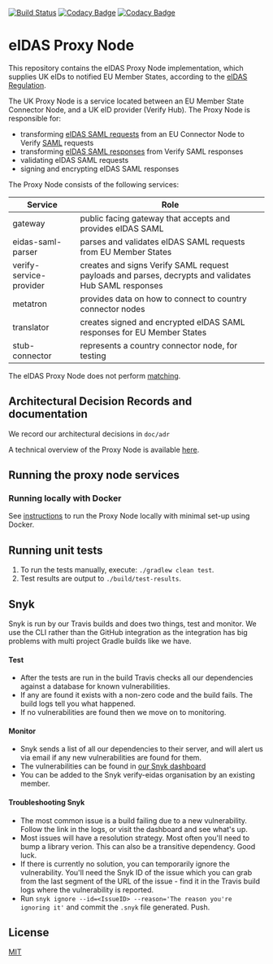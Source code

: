 [![Build Status](https://travis-ci.com/alphagov/verify-proxy-node.svg?branch=master)](https://travis-ci.com/alphagov/verify-proxy-node)
[![Codacy Badge](https://api.codacy.com/project/badge/Grade/a24b4d2c6a834006a3c06fb8d7c47164)](https://www.codacy.com/app/alphagov/verify-proxy-node?utm_source=github.com&amp;utm_medium=referral&amp;utm_content=alphagov/verify-proxy-node&amp;utm_campaign=Badge_Grade)
[![Codacy Badge](https://api.codacy.com/project/badge/Coverage/a24b4d2c6a834006a3c06fb8d7c47164)](https://www.codacy.com/app/alphagov/verify-proxy-node?utm_source=github.com&utm_medium=referral&utm_content=alphagov/verify-proxy-node&utm_campaign=Badge_Coverage)

# eIDAS Proxy Node

This repository contains the eIDAS Proxy Node implementation, which supplies UK eIDs to notified EU Member States, according to the [eIDAS Regulation](https://ec.europa.eu/cefdigital/wiki/download/attachments/82773108/eIDAS%20Interoperability%20Architecture%20v.1.2%20Final.pdf?version=3&modificationDate=1571068651790&api=v2).

The UK Proxy Node is a service located between an EU Member State Connector Node, and a UK eID provider (Verify Hub). The Proxy Node is responsible for:

* transforming [eIDAS SAML requests](https://ec.europa.eu/cefdigital/wiki/download/attachments/82773108/eidas_message_format_v1.0.pdf?version=1&modificationDate=1497252920416&api=v2) from an EU Connector Node to Verify [SAML](https://en.wikipedia.org/wiki/SAML_2.0) requests
* transforming [eIDAS SAML responses](https://ec.europa.eu/cefdigital/wiki/download/attachments/82773108/eidas_message_format_v1.0.pdf?version=1&modificationDate=1497252920416&api=v2) from Verify SAML responses
* validating eIDAS SAML requests
* signing and encrypting eIDAS SAML responses

The Proxy Node consists of the following services:

| Service                 	| Role                                                                                 	|
|-------------------------	|--------------------------------------------------------------------------------------	|
| gateway                 	| public facing gateway that accepts and provides eIDAS SAML                           	|
| eidas-saml-parser       	| parses and validates eIDAS SAML requests from EU Member States                       	|
| verify-service-provider 	| creates and signs Verify SAML request payloads and parses, decrypts and validates Hub SAML responses 	|
| metatron                	| provides data on how to connect to country connector nodes                                         	|
| translator              	| creates signed and encrypted eIDAS SAML responses for EU Member States               	|
| stub-connector          	| represents a country connector node, for testing                              	|

The eIDAS Proxy Node does not perform [matching](https://www.docs.verify.service.gov.uk/using-verify-data/about-matching/#introduction-to-matching).

## Architectural Decision Records and documentation

We record our architectural decisions in `doc/adr`

A technical overview of the Proxy Node is available [here](doc/overview.md).

## Running the proxy node services

### Running locally with Docker

See [instructions](local-startup/running-proxy-node-locally.md) to run the Proxy Node locally with minimal set-up using Docker.

## Running unit tests

1. To run the tests manually, execute: `./gradlew clean test`.
1. Test results are output to `./build/test-results`.  

## Snyk
Snyk is run by our Travis builds and does two things, test and monitor. We use the CLI rather than the GitHub integration as the integration has big problems with multi project Gradle builds like we have.

#### Test
* After the tests are run in the build Travis checks all our dependencies against a database for known vulnerabilities.
* If any are found it exists with a non-zero code and the build fails. The build logs tell you what happened.
* If no vulnerabilities are found then we move on to monitoring.

#### Monitor
* Snyk sends a list of all our dependencies to their server, and will alert us via email if any new vulnerabilities are found for them.
* The vulnerabilities can be found in [our Snyk dashboard](https://app.snyk.io/org/verify-eidas)
* You can be added to the Snyk verify-eidas organisation by an existing member.

#### Troubleshooting Snyk
* The most common issue is a build failing due to a new vulnerability. Follow the link in the logs, or visit the dashboard and see what's up.
* Most issues will have a resolution strategy. Most often you'll need to bump a library verion. This can also be a transitive dependency. Good luck.
* If there is currently no solution, you can temporarily ignore the vulnerability. You'll need the Snyk ID of the issue which you can grab from the last segment of the URL of the issue - find it in the Travis build logs where the vulnerability is reported.
* Run `snyk ignore --id=<IssueID> --reason='The reason you're ignoring it'` and commit the `.snyk` file generated. Push.


## License

[MIT](https://github.com/alphagov/verify-proxy-node/blob/master/LICENCE)
